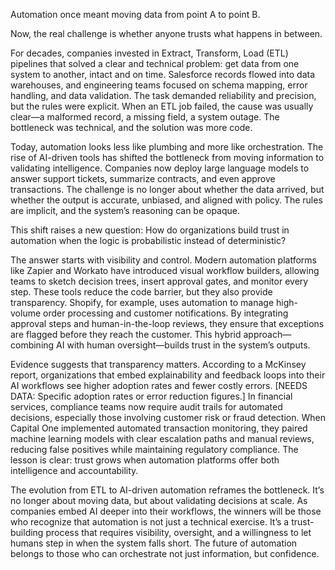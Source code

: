 Automation once meant moving data from point A to point B.

Now, the real challenge is whether anyone trusts what happens in between.

For decades, companies invested in Extract, Transform, Load (ETL) pipelines that solved a clear and technical problem: get data from one system to another, intact and on time. Salesforce records flowed into data warehouses, and engineering teams focused on schema mapping, error handling, and data validation. The task demanded reliability and precision, but the rules were explicit. When an ETL job failed, the cause was usually clear—a malformed record, a missing field, a system outage. The bottleneck was technical, and the solution was more code.

Today, automation looks less like plumbing and more like orchestration. The rise of AI-driven tools has shifted the bottleneck from moving information to validating intelligence. Companies now deploy large language models to answer support tickets, summarize contracts, and even approve transactions. The challenge is no longer about whether the data arrived, but whether the output is accurate, unbiased, and aligned with policy. The rules are implicit, and the system’s reasoning can be opaque.

This shift raises a new question: How do organizations build trust in automation when the logic is probabilistic instead of deterministic?

The answer starts with visibility and control. Modern automation platforms like Zapier and Workato have introduced visual workflow builders, allowing teams to sketch decision trees, insert approval gates, and monitor every step. These tools reduce the code barrier, but they also provide transparency. Shopify, for example, uses automation to manage high-volume order processing and customer notifications. By integrating approval steps and human-in-the-loop reviews, they ensure that exceptions are flagged before they reach the customer. This hybrid approach—combining AI with human oversight—builds trust in the system’s outputs.

Evidence suggests that transparency matters. According to a McKinsey report, organizations that embed explainability and feedback loops into their AI workflows see higher adoption rates and fewer costly errors. [NEEDS DATA: Specific adoption rates or error reduction figures.] In financial services, compliance teams now require audit trails for automated decisions, especially those involving customer risk or fraud detection. When Capital One implemented automated transaction monitoring, they paired machine learning models with clear escalation paths and manual reviews, reducing false positives while maintaining regulatory compliance. The lesson is clear: trust grows when automation platforms offer both intelligence and accountability.

The evolution from ETL to AI-driven automation reframes the bottleneck. It’s no longer about moving data, but about validating decisions at scale. As companies embed AI deeper into their workflows, the winners will be those who recognize that automation is not just a technical exercise. It’s a trust-building process that requires visibility, oversight, and a willingness to let humans step in when the system falls short. The future of automation belongs to those who can orchestrate not just information, but confidence.